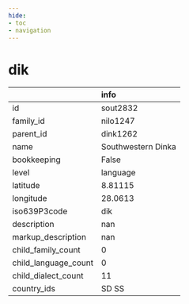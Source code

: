 ```yaml
---
hide:
- toc
- navigation
---
```

# dik
|                      | info               |
|:---------------------|:-------------------|
| id                   | sout2832           |
| family_id            | nilo1247           |
| parent_id            | dink1262           |
| name                 | Southwestern Dinka |
| bookkeeping          | False              |
| level                | language           |
| latitude             | 8.81115            |
| longitude            | 28.0613            |
| iso639P3code         | dik                |
| description          | nan                |
| markup_description   | nan                |
| child_family_count   | 0                  |
| child_language_count | 0                  |
| child_dialect_count  | 11                 |
| country_ids          | SD SS              |